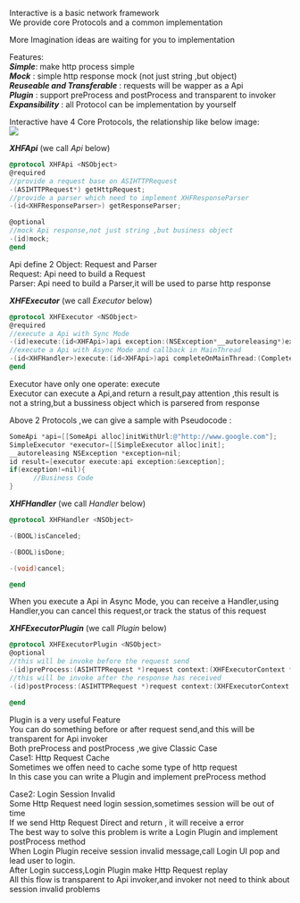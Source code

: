
Interactive is a basic network framework  
We provide core Protocols and a common implementation  

More Imagination ideas are waiting for you to implementation

Features:  
***Simple***: make http process simple  
***Mock*** : simple http response mock (not just string ,but object)  
***Reuseable and Transferable*** : requests will be wapper as a Api  
***Plugin*** : support preProcess and postProcess and transparent to invoker  
***Expansibility*** : all Protocol can be implementation by yourself  


Interactive have 4 Core Protocols, the relationship like below image:    
<img src="http://xuhengfei.com/assets/images/interaceive/protocols.png" />

***XHFApi*** (we call *Api* below)  
```objective-c
@protocol XHFApi <NSObject>
@required
//provide a request base on ASIHTTPRequest  
-(ASIHTTPRequest*) getHttpRequest;
//provide a parser which need to implement XHFResponseParser
-(id<XHFResponseParser>) getResponseParser;

@optional
//mock Api response,not just string ,but business object
-(id)mock;
@end
```
Api define 2 Object: Request and Parser  
Request:  Api need to build a Request  
Parser: Api need to build a Parser,it will be used to parse http response  

***XHFExecutor*** (we call *Executor* below)  
```objective-c
@protocol XHFExecutor <NSObject>
@required
//execute a Api with Sync Mode
-(id)execute:(id<XHFApi>)api exception:(NSException*__autoreleasing*)exception;
//execute a Api with Async Mode and callback in MainThread
-(id<XHFHandler>)execute:(id<XHFApi>)api completeOnMainThread:(CompleteCallback)callback;
@end
```
Executor have only one operate: execute  
Executor can execute a Api,and return a result,pay attention ,this result is not a string,but a bussiness object which is parsered from response  

Above 2 Protocols ,we can give a sample with Pseudocode :  
```objective-c
SomeApi *api=[[SomeApi alloc]initWithUrl:@"http://www.google.com"];
SimpleExecutor *executor=[[SimpleExecutor alloc]init];
__autoreleasing NSException *exception=nil;
id result=[executor execute:api exception:&exception];
if(exception!=nil){
      //Business Code
}
```

***XHFHandler*** (we call *Handler* below)  
```objective-c
@protocol XHFHandler <NSObject>

-(BOOL)isCanceled;

-(BOOL)isDone;

-(void)cancel;

@end
```
When you execute a Api in Async Mode, you can receive a Handler,using Handler,you can cancel this request,or track the status of this request  

***XHFExecutorPlugin*** (we call *Plugin* below)  
```objective-c
@protocol XHFExecutorPlugin <NSObject>
@optional
//this will be invoke before the request send
-(id)preProcess:(ASIHTTPRequest *)request context:(XHFExecutorContext *)context api:(id<XHFApi>)api;
//this will be invoke after the response has received
-(id)postProcess:(ASIHTTPRequest *)request context:(XHFExecutorContext *)context api:(id<XHFApi>)api;

@end
```
Plugin is a very useful Feature  
You can do something before or after request send,and this will be transparent for Api invoker  
Both preProcess and postProcess ,we give Classic Case  
Case1: Http Request Cache  
Sometimes we offen need to cache some type of http request  
In this case you can write a Plugin and implement preProcess method 

Case2: Login Session Invalid  
Some Http Request need login session,sometimes session will be out of time  
If we send Http Request Direct and return , it will receive a error  
The best way to solve this problem is write a Login Plugin and implement postProcess method  
When Login Plugin receive session invalid message,call Login UI pop and lead user to login.  
After Login success,Login Plugin make Http Request replay  
All this flow is transparent to Api invoker,and invoker not need to think about session invalid problems  



